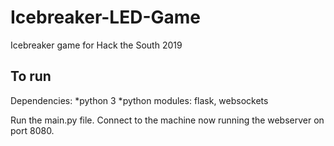 # Icebreaker-LED-Game
Icebreaker game for Hack the South 2019

## To run
Dependencies:
*python 3
*python modules: flask, websockets

Run the main.py file. Connect to the machine now running the webserver on port 8080.
